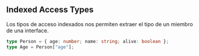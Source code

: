 ## Indexed Access Types

Los tipos de acceso indexados nos permiten extraer el tipo de un miembro de una interface.



```ts
type Person = { age: number; name: string; alive: boolean };
type Age = Person["age"];
```


